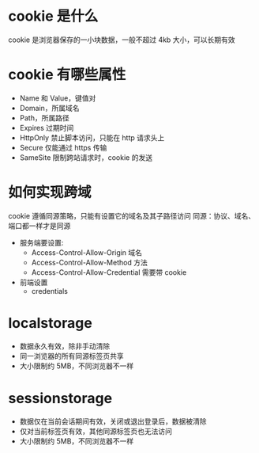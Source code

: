 # cookie 是什么

cookie 是浏览器保存的一小块数据，一般不超过 4kb 大小，可以长期有效

# cookie 有哪些属性

- Name 和 Value，键值对
- Domain，所属域名
- Path，所属路径
- Expires 过期时间
- HttpOnly 禁止脚本访问，只能在 http 请求头上
- Secure 仅能通过 https 传输
- SameSite 限制跨站请求时，cookie 的发送

# 如何实现跨域

cookie 遵循同源策略，只能有设置它的域名及其子路径访问
同源：协议、域名、端口都一样才是同源

- 服务端要设置:
  - Access-Control-Allow-Origin 域名
  - Access-Control-Allow-Method 方法
  - Access-Control-Allow-Credential 需要带 cookie
- 前端设置
  - credentials

# localstorage

- 数据永久有效，除非手动清除
- 同一浏览器的所有同源标签页共享
- 大小限制约 5MB，不同浏览器不一样

# sessionstorage

- 数据仅在当前会话期间有效，关闭或退出登录后，数据被清除
- 仅对当前标签页有效，其他同源标签页也无法访问
- 大小限制约 5MB，不同浏览器不一样
